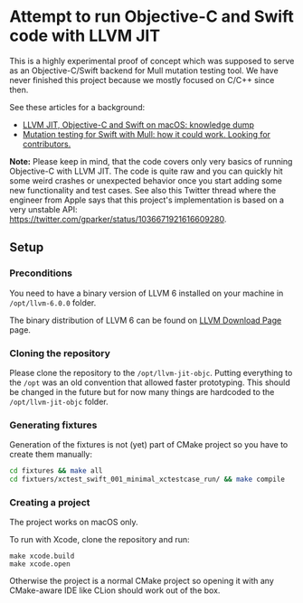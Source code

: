 # Attempt to run Objective-C and Swift code with LLVM JIT

This is a highly experimental proof of concept which was supposed to serve as
an Objective-C/Swift backend for Mull mutation testing tool. We have never
finished this project because we mostly focused on C/C++ since then.

See these articles for a background:

- [LLVM JIT, Objective-C and Swift on macOS: knowledge dump](https://stanislaw.github.io/2018/09/03/llvm-jit-objc-and-swift-knowledge-dump.html)
- [Mutation testing for Swift with Mull: how it could work. Looking for contributors.](https://stanislaw.github.io/2018/09/03/mull-and-swift-how-it-almost-works.html)

**Note:** Please keep in mind, that the code covers only very basics of running
Objective-C with LLVM JIT. The code is quite raw and you can quickly hit some
weird crashes or unexpected behavior once you start adding some new
functionality and test cases. See also this Twitter thread where the engineer
from Apple says that this project's implementation is based on a very unstable
API: https://twitter.com/gparker/status/1036671921616609280.

## Setup

### Preconditions

You need to have a binary version of LLVM 6 installed on your machine in
`/opt/llvm-6.0.0` folder.

The binary distribution of LLVM 6 can be found on
[LLVM Download Page](http://releases.llvm.org/download.html) page.

### Cloning the repository

Please clone the repository to the `/opt/llvm-jit-objc`. Putting everything
to the `/opt` was an old convention that allowed faster prototyping. This
should be changed in the future but for now many things are hardcoded to the
`/opt/llvm-jit-objc` folder.

### Generating fixtures

Generation of the fixtures is not (yet) part of CMake project so you have to
create them manually:

```bash
cd fixtures && make all
cd fixtuers/xctest_swift_001_minimal_xctestcase_run/ && make compile
```

### Creating a project

The project works on macOS only.

To run with Xcode, clone the repository and run:

```
make xcode.build
make xcode.open
```

Otherwise the project is a normal CMake project so opening it with any
CMake-aware IDE like CLion should work out of the box.
